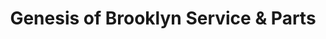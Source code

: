 ---
title: "Genesis of Brooklyn Service & Parts"
url: /brooklyn/genesis-of-brooklyn-service-und-parts/
shop: Autowerkstatt
---